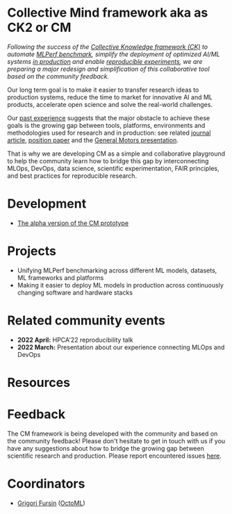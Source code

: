 # Collective Mind framework aka as CK2 or CM

*Following the success of the [Collective Knowledge framework (CK)](https://github.com/mlcommons/ck)
to automate [MLPerf benchmark](https://github.com/mlcommons/ck/tree/master/docs/mlperf-automation), 
simplify the deployment of optimized AI/ML systems [in production](https://cKnowledge.org/partners.html)
and enable [reproducible experiments](https://cTuning.org/ae), 
we are preparing a major redesign and simplification of this collaborative tool based on the community feedback.*

Our long term goal is to make it easier to transfer research ideas to production systems,
reduce the time to market for innovative AI and ML products,
accelerate open science and solve the real-world challenges.

Our [past experience](https://www.youtube.com/watch?v=7zpeIVwICa4) 
suggests that the major obstacle to achieve these goals 
is the growing gap between tools, platforms, environments 
and methodologies used for research and in production: 
see related [journal article]( https://arxiv.org/pdf/2011.01149.pdf ),
[position paper]( https://arxiv.org/pdf/2006.07161.pdf )
and the [General Motors presentation]( https://www.youtube.com/watch?v=1ldgVZ64hEI ).

That is why we are developing CM as a simple and collaborative playground 
to help the community learn how to bridge this gap by interconnecting MLOps, DevOps, data science, 
scientific experimentation, FAIR principles, and best practices for reproducible research.

# Development

* [The alpha version of the CM prototype](https://github.com/octoml/cm/tree/mvp)

# Projects

* Unifying MLPerf benchmarking across different ML models, datasets, ML frameworks and platforms
* Making it easier to deploy ML models in production across continuously changing software and hardware stacks



# Related community events

* **2022 April:** HPCA'22 reproducibility talk
* **2022 March:** Presentation about our experience connecting MLOps and DevOps



# Resources



# Feedback

The CM framework is being developed with the community and based on the community feedback! 
Please don't hesitate to get in touch with us if you have any suggestions about how to
bridge the growing gap between scientific research and production.
Please report encountered issues [here](https://github.com/octoml/cm/issues).

# Coordinators

* [Grigori Fursin](https://cKnowledge.io/@gfursin) ([OctoML](https://octoml.ai))
